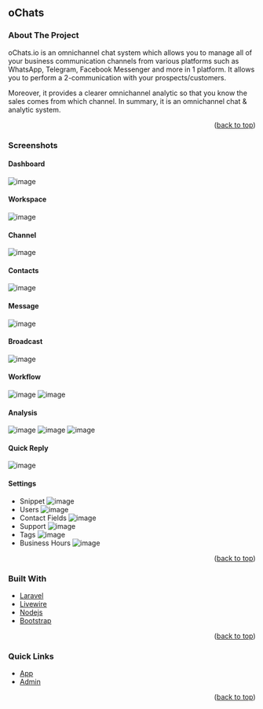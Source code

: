 <!-- OCHATS ABOUT THE PROJECT -->
## <div id="ochats-project">oChats</div>

### <div id="ochats-about-the-project">About The Project</div>

oChats.io is an omnichannel chat system which allows you to manage all of your business communication channels from various platforms such as WhatsApp, Telegram, Facebook Messenger and more in 1 platform. It allows you to perform a 2-communication with your prospects/customers.

Moreover, it provides a clearer omnichannel analytic so that you know the sales comes from which channel. In summary, it is an omnichannel chat & analytic system. 

<p align="right">(<a href="#top">back to top</a>)</p>


### <div id="ochats-screenshots">Screenshots</div>

#### Dashboard
![image](https://github.com/user-attachments/assets/ed69a01f-2e15-4753-b75c-995982269e55)

#### Workspace
![image](https://github.com/user-attachments/assets/9ee4b62a-50c0-4bf0-8968-53499afa3677)

#### Channel
![image](https://github.com/user-attachments/assets/0f45d270-c658-4741-936b-92d8ba3ad530)

#### Contacts
![image](https://github.com/user-attachments/assets/01feac3e-b67e-40c6-869e-44734668e712)

#### Message
![image](https://github.com/user-attachments/assets/02ffc2fc-eef1-44b7-b514-e82a4f213458)

#### Broadcast
![image](https://github.com/user-attachments/assets/37683dea-55cd-4da8-ae5c-ccdd8ac984ca)

#### Workflow
![image](https://github.com/user-attachments/assets/57f2b167-90bd-4fd6-af48-2709c1f022e8)
![image](https://github.com/user-attachments/assets/eadb4e2d-2da7-47e0-b873-aa0a62ba88a2)

#### Analysis
![image](https://github.com/user-attachments/assets/149af297-f411-4366-aac6-4aecc2fabc90)
![image](https://github.com/user-attachments/assets/e8932fbc-766a-4543-a206-ce95ca270821)
![image](https://github.com/user-attachments/assets/25c3226f-2e88-4545-a757-d3eb2b0b9379)

#### Quick Reply
![image](https://github.com/user-attachments/assets/ffeba0f4-329a-468a-9e62-13a291c77c83)

#### Settings
  * Snippet
  ![image](https://github.com/user-attachments/assets/d0b35e51-aa69-4328-adbd-3930ca372695)
  * Users
  ![image](https://github.com/user-attachments/assets/e6fc9110-32b8-4261-a261-3394a247915a)
  * Contact Fields
  ![image](https://github.com/user-attachments/assets/50352c50-1a8a-49d7-9607-7300167f773b)
  * Support
  ![image](https://github.com/user-attachments/assets/792a1d7b-a5ad-493c-a67b-c9ad629c0ecf)
  * Tags
  ![image](https://github.com/user-attachments/assets/2745bd77-f073-4d53-8c96-4aaee75de07f)
  * Business Hours
  ![image](https://github.com/user-attachments/assets/c4b44e6e-08f3-448d-8547-f3124054f1c3)


<p align="right">(<a href="#top">back to top</a>)</p>


### <div id="ochats-built-with">Built With</div>

* [Laravel](https://laravel.com/)
* [Livewire](https://laravel-livewire.com/)
* [Nodejs](https://nodejs.org/en)
* [Bootstrap](https://getbootstrap.com/)

<p align="right">(<a href="#top">back to top</a>)</p>


### <div id="ochats-quick-links">Quick Links</div>

* [App](https://app.ochats.io/)
* [Admin](https://app.ochats.io/admin-login/)

<p align="right">(<a href="#top">back to top</a>)</p>

